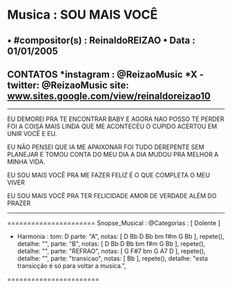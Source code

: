 #  Musica : SOU MAIS VOCÊ
• #compositor(s) : ReinaldoREIZAO
• Data :  01/01/2005
---
CONTATOS
*instagram : @ReizaoMusic   *X - twitter: @ReizaoMusic
site: www.sites.google.com/view/reinaldoreizao10
---

-----------------------------------------

EU DEMOREI PRA TE ENCONTRAR BABY
E AGORA NAO POSSO TE PERDER
FOI A COISA MAIS LINDA QUE ME ACONTECEU
O CUPIDO ACERTOU EM UNIR VOCÊ E EU.

EU NÃO PENSEI QUE IA ME APAIXONAR
FOI TUDO DEREPENTE SEM PLANEJAR
E TOMOU CONTA DO MEU DIA A DIA
MUDOU PRA MELHOR A MINHA VIDA.

EU SOU MAIS VOCÊ
PRA ME FAZER FELIZ
É O QUE COMPLETA O MEU VIVER

EU SOU MAIS VOCÊ
PRA TER FELICIDADE
AMOR DE VERDADE
ALÉM DO PRAZER

-----------------------------------------

======================
Snopse_Musical :
@Categorias : [ Dolente ]
* Harmonia :
tom: D
parte: "A", notas: [ D Bb D Bb bm f#m G Bb ], repete(), detalhe: "",
parte: "B", notas: [ D Bb D Bb bm f#m G Bb ], repete(), detalhe: "",
parte: "REFRAO", notas: [ G F#7 bm G A7 D ], repete(), detalhe: "",
parte: "transicao", notas: [ Bb ], repete(), detalhe: "esta transicção é só para voltar a musica.",

=======================